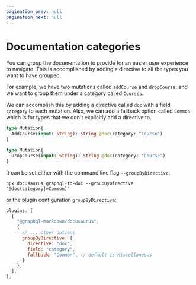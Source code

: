 ```yaml
---
pagination_prev: null
pagination_next: null
---
```


# Documentation categories

You can group the documentation to provide for an easier user experience to navigate. This is accomplished by adding a directive to all the types you want to have grouped.

For example, we have two mutations called `addCourse` and `dropCourse`, and we want to group them under a category called `Courses`.

We can accomplish this by adding a directive called `doc` with a field `category` to each mutation. Also, we can add a fallback option called `Common` which is for types that we don't explicitly add a directive to.

```graphql
type Mutation{
  AddCourse(input: String): String @doc(category: "Course") 
}

type Mutation{
  DropCourse(input: String): String @doc(category: "Course") 
}
```

It can be set either with the command line flag `--groupByDirective`:

```shell
npx docusaurus graphql-to-doc --groupByDirective "@doc(category|=Common)"
```

or the plugin configuration `groupByDirective`:

```js {6-10}
plugins: [
  [
    "@graphql-markdown/docusaurus",
    {
      // ... other options
      groupByDirective: {
        directive: "doc",
        field: "category",
        fallback: "Common", // default is Miscellaneous
      }
    },
  ],
],
```
